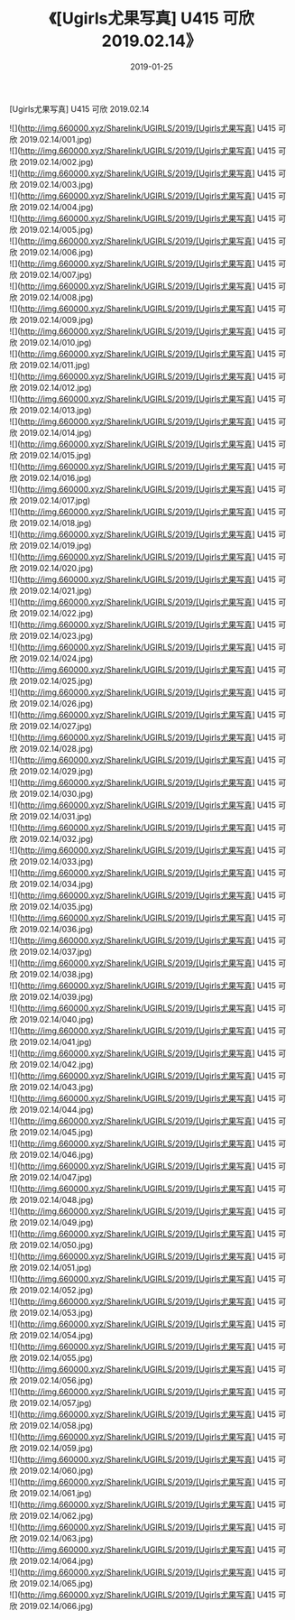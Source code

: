 ﻿---
layout: post
title:  《[Ugirls尤果写真] U415 可欣 2019.02.14》
date:   2019-01-25
img: http://img.660000.xyz/Sharelink/UGIRLS/2019/[Ugirls尤果写真] U415 可欣 2019.02.14/000.jpg
categories: [美女, 清纯, 唯美]
---

[Ugirls尤果写真] U415 可欣 2019.02.14

 ![](http://img.660000.xyz/Sharelink/UGIRLS/2019/[Ugirls尤果写真] U415 可欣 2019.02.14/001.jpg) <br>![](http://img.660000.xyz/Sharelink/UGIRLS/2019/[Ugirls尤果写真] U415 可欣 2019.02.14/002.jpg) <br>![](http://img.660000.xyz/Sharelink/UGIRLS/2019/[Ugirls尤果写真] U415 可欣 2019.02.14/003.jpg) <br>![](http://img.660000.xyz/Sharelink/UGIRLS/2019/[Ugirls尤果写真] U415 可欣 2019.02.14/004.jpg) <br>![](http://img.660000.xyz/Sharelink/UGIRLS/2019/[Ugirls尤果写真] U415 可欣 2019.02.14/005.jpg) <br>![](http://img.660000.xyz/Sharelink/UGIRLS/2019/[Ugirls尤果写真] U415 可欣 2019.02.14/006.jpg) <br>![](http://img.660000.xyz/Sharelink/UGIRLS/2019/[Ugirls尤果写真] U415 可欣 2019.02.14/007.jpg) <br>![](http://img.660000.xyz/Sharelink/UGIRLS/2019/[Ugirls尤果写真] U415 可欣 2019.02.14/008.jpg) <br>![](http://img.660000.xyz/Sharelink/UGIRLS/2019/[Ugirls尤果写真] U415 可欣 2019.02.14/009.jpg) <br>![](http://img.660000.xyz/Sharelink/UGIRLS/2019/[Ugirls尤果写真] U415 可欣 2019.02.14/010.jpg) <br>![](http://img.660000.xyz/Sharelink/UGIRLS/2019/[Ugirls尤果写真] U415 可欣 2019.02.14/011.jpg) <br>![](http://img.660000.xyz/Sharelink/UGIRLS/2019/[Ugirls尤果写真] U415 可欣 2019.02.14/012.jpg) <br>![](http://img.660000.xyz/Sharelink/UGIRLS/2019/[Ugirls尤果写真] U415 可欣 2019.02.14/013.jpg) <br>![](http://img.660000.xyz/Sharelink/UGIRLS/2019/[Ugirls尤果写真] U415 可欣 2019.02.14/014.jpg) <br>![](http://img.660000.xyz/Sharelink/UGIRLS/2019/[Ugirls尤果写真] U415 可欣 2019.02.14/015.jpg) <br>![](http://img.660000.xyz/Sharelink/UGIRLS/2019/[Ugirls尤果写真] U415 可欣 2019.02.14/016.jpg) <br>![](http://img.660000.xyz/Sharelink/UGIRLS/2019/[Ugirls尤果写真] U415 可欣 2019.02.14/017.jpg) <br>![](http://img.660000.xyz/Sharelink/UGIRLS/2019/[Ugirls尤果写真] U415 可欣 2019.02.14/018.jpg) <br>![](http://img.660000.xyz/Sharelink/UGIRLS/2019/[Ugirls尤果写真] U415 可欣 2019.02.14/019.jpg) <br>![](http://img.660000.xyz/Sharelink/UGIRLS/2019/[Ugirls尤果写真] U415 可欣 2019.02.14/020.jpg) <br>![](http://img.660000.xyz/Sharelink/UGIRLS/2019/[Ugirls尤果写真] U415 可欣 2019.02.14/021.jpg) <br>![](http://img.660000.xyz/Sharelink/UGIRLS/2019/[Ugirls尤果写真] U415 可欣 2019.02.14/022.jpg) <br>![](http://img.660000.xyz/Sharelink/UGIRLS/2019/[Ugirls尤果写真] U415 可欣 2019.02.14/023.jpg) <br>![](http://img.660000.xyz/Sharelink/UGIRLS/2019/[Ugirls尤果写真] U415 可欣 2019.02.14/024.jpg) <br>![](http://img.660000.xyz/Sharelink/UGIRLS/2019/[Ugirls尤果写真] U415 可欣 2019.02.14/025.jpg) <br>![](http://img.660000.xyz/Sharelink/UGIRLS/2019/[Ugirls尤果写真] U415 可欣 2019.02.14/026.jpg) <br>![](http://img.660000.xyz/Sharelink/UGIRLS/2019/[Ugirls尤果写真] U415 可欣 2019.02.14/027.jpg) <br>![](http://img.660000.xyz/Sharelink/UGIRLS/2019/[Ugirls尤果写真] U415 可欣 2019.02.14/028.jpg) <br>![](http://img.660000.xyz/Sharelink/UGIRLS/2019/[Ugirls尤果写真] U415 可欣 2019.02.14/029.jpg) <br>![](http://img.660000.xyz/Sharelink/UGIRLS/2019/[Ugirls尤果写真] U415 可欣 2019.02.14/030.jpg) <br>![](http://img.660000.xyz/Sharelink/UGIRLS/2019/[Ugirls尤果写真] U415 可欣 2019.02.14/031.jpg) <br>![](http://img.660000.xyz/Sharelink/UGIRLS/2019/[Ugirls尤果写真] U415 可欣 2019.02.14/032.jpg) <br>![](http://img.660000.xyz/Sharelink/UGIRLS/2019/[Ugirls尤果写真] U415 可欣 2019.02.14/033.jpg) <br>![](http://img.660000.xyz/Sharelink/UGIRLS/2019/[Ugirls尤果写真] U415 可欣 2019.02.14/034.jpg) <br>![](http://img.660000.xyz/Sharelink/UGIRLS/2019/[Ugirls尤果写真] U415 可欣 2019.02.14/035.jpg) <br>![](http://img.660000.xyz/Sharelink/UGIRLS/2019/[Ugirls尤果写真] U415 可欣 2019.02.14/036.jpg) <br>![](http://img.660000.xyz/Sharelink/UGIRLS/2019/[Ugirls尤果写真] U415 可欣 2019.02.14/037.jpg) <br>![](http://img.660000.xyz/Sharelink/UGIRLS/2019/[Ugirls尤果写真] U415 可欣 2019.02.14/038.jpg) <br>![](http://img.660000.xyz/Sharelink/UGIRLS/2019/[Ugirls尤果写真] U415 可欣 2019.02.14/039.jpg) <br>![](http://img.660000.xyz/Sharelink/UGIRLS/2019/[Ugirls尤果写真] U415 可欣 2019.02.14/040.jpg) <br>![](http://img.660000.xyz/Sharelink/UGIRLS/2019/[Ugirls尤果写真] U415 可欣 2019.02.14/041.jpg) <br>![](http://img.660000.xyz/Sharelink/UGIRLS/2019/[Ugirls尤果写真] U415 可欣 2019.02.14/042.jpg) <br>![](http://img.660000.xyz/Sharelink/UGIRLS/2019/[Ugirls尤果写真] U415 可欣 2019.02.14/043.jpg) <br>![](http://img.660000.xyz/Sharelink/UGIRLS/2019/[Ugirls尤果写真] U415 可欣 2019.02.14/044.jpg) <br>![](http://img.660000.xyz/Sharelink/UGIRLS/2019/[Ugirls尤果写真] U415 可欣 2019.02.14/045.jpg) <br>![](http://img.660000.xyz/Sharelink/UGIRLS/2019/[Ugirls尤果写真] U415 可欣 2019.02.14/046.jpg) <br>![](http://img.660000.xyz/Sharelink/UGIRLS/2019/[Ugirls尤果写真] U415 可欣 2019.02.14/047.jpg) <br>![](http://img.660000.xyz/Sharelink/UGIRLS/2019/[Ugirls尤果写真] U415 可欣 2019.02.14/048.jpg) <br>![](http://img.660000.xyz/Sharelink/UGIRLS/2019/[Ugirls尤果写真] U415 可欣 2019.02.14/049.jpg) <br>![](http://img.660000.xyz/Sharelink/UGIRLS/2019/[Ugirls尤果写真] U415 可欣 2019.02.14/050.jpg) <br>![](http://img.660000.xyz/Sharelink/UGIRLS/2019/[Ugirls尤果写真] U415 可欣 2019.02.14/051.jpg) <br>![](http://img.660000.xyz/Sharelink/UGIRLS/2019/[Ugirls尤果写真] U415 可欣 2019.02.14/052.jpg) <br>![](http://img.660000.xyz/Sharelink/UGIRLS/2019/[Ugirls尤果写真] U415 可欣 2019.02.14/053.jpg) <br>![](http://img.660000.xyz/Sharelink/UGIRLS/2019/[Ugirls尤果写真] U415 可欣 2019.02.14/054.jpg) <br>![](http://img.660000.xyz/Sharelink/UGIRLS/2019/[Ugirls尤果写真] U415 可欣 2019.02.14/055.jpg) <br>![](http://img.660000.xyz/Sharelink/UGIRLS/2019/[Ugirls尤果写真] U415 可欣 2019.02.14/056.jpg) <br>![](http://img.660000.xyz/Sharelink/UGIRLS/2019/[Ugirls尤果写真] U415 可欣 2019.02.14/057.jpg) <br>![](http://img.660000.xyz/Sharelink/UGIRLS/2019/[Ugirls尤果写真] U415 可欣 2019.02.14/058.jpg) <br>![](http://img.660000.xyz/Sharelink/UGIRLS/2019/[Ugirls尤果写真] U415 可欣 2019.02.14/059.jpg) <br>![](http://img.660000.xyz/Sharelink/UGIRLS/2019/[Ugirls尤果写真] U415 可欣 2019.02.14/060.jpg) <br>![](http://img.660000.xyz/Sharelink/UGIRLS/2019/[Ugirls尤果写真] U415 可欣 2019.02.14/061.jpg) <br>![](http://img.660000.xyz/Sharelink/UGIRLS/2019/[Ugirls尤果写真] U415 可欣 2019.02.14/062.jpg) <br>![](http://img.660000.xyz/Sharelink/UGIRLS/2019/[Ugirls尤果写真] U415 可欣 2019.02.14/063.jpg) <br>![](http://img.660000.xyz/Sharelink/UGIRLS/2019/[Ugirls尤果写真] U415 可欣 2019.02.14/064.jpg) <br>![](http://img.660000.xyz/Sharelink/UGIRLS/2019/[Ugirls尤果写真] U415 可欣 2019.02.14/065.jpg) <br>![](http://img.660000.xyz/Sharelink/UGIRLS/2019/[Ugirls尤果写真] U415 可欣 2019.02.14/066.jpg) <br>